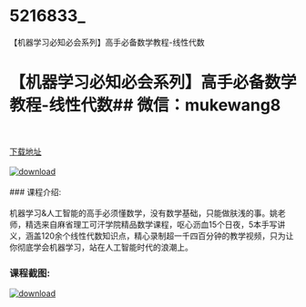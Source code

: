 # 5216833_
【机器学习必知必会系列】高手必备数学教程-线性代数
# 【机器学习必知必会系列】高手必备数学教程-线性代数## 微信：mukewang8
<br/></br>[下载地址](http://www.36tz.cn/article/5216833 "下载地址")
<br/></br>[![download](http://36tz.cn/muke_img/2020_12_2-36.png "下载地址")](http://www.36tz.cn/article/5216833 "下载地址")
<br/></br>### 课程介绍:<br/></br>机器学习&人工智能的高手必须懂数学，没有数学基础，只能做肤浅的事。姚老师，精选来自麻省理工可汗学院精品数学课程，呕心沥血15个日夜，5本手写讲义，涵盖120余个线性代数知识点，精心录制超一千四百分钟的教学视频，只为让你彻底学会机器学习，站在人工智能时代的浪潮上。

### 课程截图:
[![download](http://36tz.cn/muke_img/2020_12_1-38.png "下载地址")](http://www.36tz.cn/article/5216833 "下载地址")
